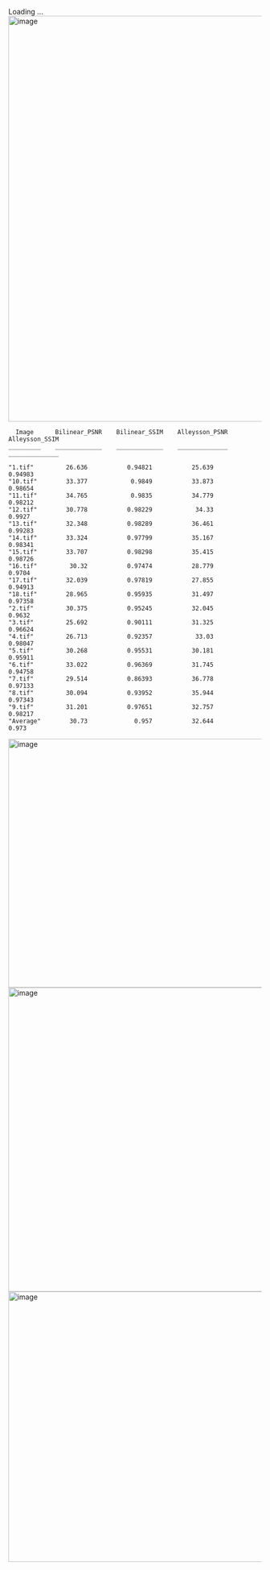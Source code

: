 Loading ...
<img width="1207" height="806" alt="image" src="https://github.com/user-attachments/assets/8aef2d43-ff91-47db-ae4d-d14e5d47c2f4" />


      Image      Bilinear_PSNR    Bilinear_SSIM    Alleysson_PSNR    Alleysson_SSIM
    _________    _____________    _____________    ______________    ______________

    "1.tif"         26.636           0.94821           25.639           0.94983    
    "10.tif"        33.377            0.9849           33.873           0.98654    
    "11.tif"        34.765            0.9835           34.779           0.98212    
    "12.tif"        30.778           0.98229            34.33            0.9927    
    "13.tif"        32.348           0.98289           36.461           0.99283    
    "14.tif"        33.324           0.97799           35.167           0.98341    
    "15.tif"        33.707           0.98298           35.415           0.98726    
    "16.tif"         30.32           0.97474           28.779            0.9704    
    "17.tif"        32.039           0.97819           27.855           0.94913    
    "18.tif"        28.965           0.95935           31.497           0.97358    
    "2.tif"         30.375           0.95245           32.045            0.9632    
    "3.tif"         25.692           0.90111           31.325           0.96624    
    "4.tif"         26.713           0.92357            33.03           0.98047    
    "5.tif"         30.268           0.95531           30.181           0.95911    
    "6.tif"         33.022           0.96369           31.745           0.94758    
    "7.tif"         29.514           0.86393           36.778           0.97133    
    "8.tif"         30.094           0.93952           35.944           0.97343    
    "9.tif"         31.201           0.97651           32.757           0.98217    
    "Average"        30.73             0.957           32.644             0.973    

<img width="1207" height="494" alt="image" src="https://github.com/user-attachments/assets/e9e40152-e162-4b19-b23e-d2476eef9fcf" />

<img width="1207" height="604" alt="image" src="https://github.com/user-attachments/assets/45e77fb4-c84f-44a5-a320-9ed9ae7264f4" />

<img width="1207" height="537" alt="image" src="https://github.com/user-attachments/assets/0c67f816-2d1f-4c28-aec0-977c8ee5ad01" />

